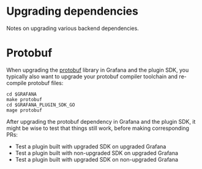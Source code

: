 # Upgrading dependencies

Notes on upgrading various backend dependencies.

# Protobuf

When upgrading the [protobuf](http://github.com/golang/protobuf) library in Grafana and the plugin SDK,
you typically also want to upgrade your protobuf compiler toolchain and re-compile protobuf files:

```
cd $GRAFANA
make protobuf
cd $GRAFANA_PLUGIN_SDK_GO
mage protobuf
```

After upgrading the protobuf dependency in Grafana and the plugin SDK, it might be wise to test that things still work,
before making corresponding PRs:

- Test a plugin built with upgraded SDK on upgraded Grafana
- Test a plugin built with non-upgraded SDK on upgraded Grafana
- Test a plugin built with upgraded SDK on non-upgraded Grafana
